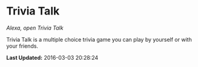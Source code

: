 # Trivia Talk
*Alexa, open Trivia Talk*

Trivia Talk is a multiple choice trivia game you can play by yourself or with your friends.

**Last Updated:** 2016-03-03 20:28:24